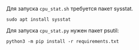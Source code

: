 Для запуска `cpu_stat.sh` требуется пакет sysstat.
```
sudo apt install sysstat
```

Для запуска `cpu_stat.py` нужен пакет psutil:
```
python3 -m pip install -r requirements.txt
```